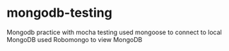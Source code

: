 # mongodb-testing
Mongodb practice with mocha testing
used mongoose to connect to local MongoDB
used Robomongo to view MongoDB
 
